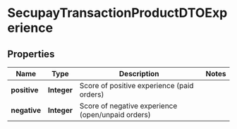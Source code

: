 
# SecupayTransactionProductDTOExperience

## Properties
Name | Type | Description | Notes
------------ | ------------- | ------------- | -------------
**positive** | **Integer** | Score of positive experience (paid orders) | 
**negative** | **Integer** | Score of negative experience (open/unpaid orders) | 



